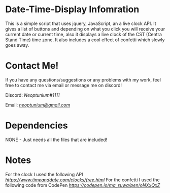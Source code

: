 # Date-Time-Display Infomration 
This is a simple script that uses jquery, JavaScript, an a live clock API. It gives a list of buttons and depending on what you click you will receive your current date or current time, also it displays a live clock of the CST (Centra Stand Time) time zone. It also includes a cool effect of confetti which slowly goes away. 

# Contact Me!
 If you have any questions/suggestions or any problems with my work, feel free to contact me via email or message me on discord!

  Discord: *Neoptunium#1111*

  Email: *neoptunium@gmail.com*

# Dependencies 
NONE - Just needs all the files that are included!

# Notes 
For the clock I used the following API
*https://www.timeanddate.com/clocks/free.html*
For the confetti I used the following code from CodePen
*https://codepen.io/ma_suwa/pen/oNXxQxZ*
